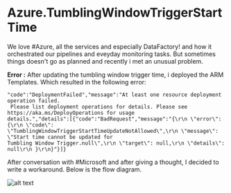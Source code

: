 # Azure.TumblingWindowTriggerStartTime

We love #Azure, all the services and especially DataFactory! and how it orchestrated our pipelines and eveyday monitoring tasks. But sometimes things doesn't go as planned and recently i met an unusual problem. 

**Error :** 
After updating the tumbling window trigger time, i deployed the ARM Templates. Which resulted in the following error:

```
"code":"DeploymentFailed","message":"At least one resource deployment operation failed.
 Please list deployment operations for details. Please see https://aka.ms/DeployOperations for usage 
details.","details":[{"code":"BadRequest","message":"{\r\n \"error\": {\r\n \"code\": 
\"TumblingWindowTriggerStartTimeUpdateNotAllowed\",\r\n \"message\": \"Start time cannot be updated for 
Tumbling Window Trigger.null\",\r\n \"target\": null,\r\n \"details\": null\r\n }\r\n}"}]}
```
After conversation with #Microsoft and after giving a thought, I decided to write a workaround. 
Below is the flow diagram.

![alt text](https://github.com/pranayyt/Azure.TumblingWindowTriggerStartTime/blob/main/FlowDiagram.jpg?raw=true)


